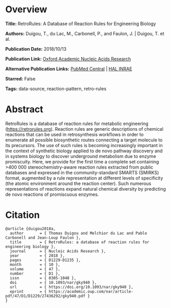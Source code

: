 # Overview
**Title:**
RetroRules: A Database of Reaction Rules for Engineering Biology

**Authors:**
Duigou, T., du Lac, M., Carbonell, P., and Faulon, J. |
Duigou, T. et al.

**Publication Date:**
2018/10/13

**Publication Link:**
[Oxford Academic Nucleic Acids Research](https://academic.oup.com/nar/article/47/D1/D1229/5128930)

**Alternative Publication Links:**
[PubMed Central](https://www.ncbi.nlm.nih.gov/pmc/articles/PMC6323975) |
[HAL INRAE](https://hal.inrae.fr/hal-02619044)

**Starred:**
False

**Tags:**
data-source, reaction-pattern, retro-rules


# Abstract
RetroRules is a database of reaction rules for metabolic engineering (https://retrorules.org).
Reaction rules are generic descriptions of chemical reactions that can be used in retrosynthesis workflows in order to enumerate all possible biosynthetic routes connecting a target molecule to its precursors.
The use of such rules is becoming increasingly important in the context of synthetic biology applied to de novo pathway discovery and in systems biology to discover underground metabolism due to enzyme promiscuity.
Here, we provide for the first time a complete set containing >400 000 stereochemistry-aware reaction rules extracted from public databases and expressed in the community-standard SMARTS (SMIRKS) format, augmented by a rule representation at different levels of specificity (the atomic environment around the reaction center).
Such numerous representations of reactions expand natural chemical diversity by predicting de novo reactions of promiscuous enzymes.


# Citation
```
@article {duigou2018a,
  author       = { Thomas Duigou and Melchior du Lac and Pablo Carbonell and Jean-Loup Faulon },
  title        = { RetroRules: a database of reaction rules for engineering biology },
  journal      = { Nucleic Acids Research },
  year         = { 2018 },
  pages        = { D1229-D1235 },
  month        = { 10 },
  volume       = { 47 },
  number       = { D1 },
  issn         = { 0305-1048 },
  doi          = { 10.1093/nar/gky940 },
  url          = { https://doi.org/10.1093/nar/gky940 },
  eprint       = { https://academic.oup.com/nar/article-pdf/47/D1/D1229/27436292/gky940.pdf }
}
```
